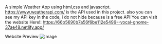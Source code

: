 A simple Weather App using html,css and javascript. https://www.weatherapi.com/ is the API used in this project.
also you can see my API key in the code, i do not hide because is a free API
You can visit the website Here!:
https://66b5690b7a56f6be112e5496--vocal-gnome-37ae48.netlify.app/

Website Preview
![image](https://github.com/user-attachments/assets/18e4b440-b856-4890-af10-b4ca15fd65d5)
